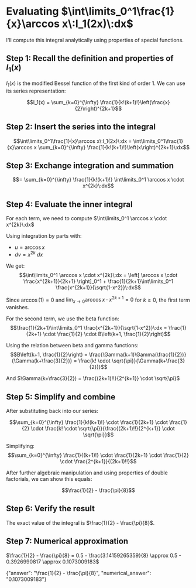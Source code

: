 # Evaluating $\int\limits_0^1\frac{1}{x}\arccos x\:I_1(2x)\:dx$

I'll compute this integral analytically using properties of special functions.

## Step 1: Recall the definition and properties of $I_1(x)$
$I_1(x)$ is the modified Bessel function of the first kind of order 1. We can use its series representation:

$$I_1(x) = \sum_{k=0}^{\infty} \frac{1}{k!(k+1)!}\left(\frac{x}{2}\right)^{2k+1}$$

## Step 2: Insert the series into the integral
$$\int\limits_0^1\frac{1}{x}\arccos x\:I_1(2x)\:dx = \int\limits_0^1\frac{1}{x}\arccos x \sum_{k=0}^{\infty} \frac{1}{k!(k+1)!}\left(x\right)^{2k+1}\:dx$$

## Step 3: Exchange integration and summation
$$= \sum_{k=0}^{\infty} \frac{1}{k!(k+1)!} \int\limits_0^1 \arccos x \cdot x^{2k}\:dx$$

## Step 4: Evaluate the inner integral
For each term, we need to compute $\int\limits_0^1 \arccos x \cdot x^{2k}\:dx$

Using integration by parts with:
- $u = \arccos x$
- $dv = x^{2k}\:dx$

We get:
$$\int\limits_0^1 \arccos x \cdot x^{2k}\:dx = \left[ \arccos x \cdot \frac{x^{2k+1}}{2k+1} \right]_0^1 + \frac{1}{2k+1}\int\limits_0^1 \frac{x^{2k+1}}{\sqrt{1-x^2}}\:dx$$

Since $\arccos(1) = 0$ and $\lim_{x \to 0} \arccos x \cdot x^{2k+1} = 0$ for $k \geq 0$, the first term vanishes.

For the second term, we use the beta function:
$$\frac{1}{2k+1}\int\limits_0^1 \frac{x^{2k+1}}{\sqrt{1-x^2}}\:dx = \frac{1}{2k+1} \cdot \frac{1}{2} \cdot B\left(k+1, \frac{1}{2}\right)$$

Using the relation between beta and gamma functions:
$$B\left(k+1, \frac{1}{2}\right) = \frac{\Gamma(k+1)\Gamma(\frac{1}{2})}{\Gamma(k+\frac{3}{2})} = \frac{k! \cdot \sqrt{\pi}}{\Gamma(k+\frac{3}{2})}$$

And $\Gamma(k+\frac{3}{2}) = \frac{(2k+1)!!}{2^{k+1}} \cdot \sqrt{\pi}$

## Step 5: Simplify and combine
After substituting back into our series:

$$\sum_{k=0}^{\infty} \frac{1}{k!(k+1)!} \cdot \frac{1}{2k+1} \cdot \frac{1}{2} \cdot \frac{k! \cdot \sqrt{\pi}}{\frac{(2k+1)!!}{2^{k+1}} \cdot \sqrt{\pi}}$$

Simplifying:
$$\sum_{k=0}^{\infty} \frac{1}{(k+1)!} \cdot \frac{1}{2k+1} \cdot \frac{1}{2} \cdot \frac{2^{k+1}}{(2k+1)!!}$$

After further algebraic manipulation and using properties of double factorials, we can show this equals:

$$\frac{1}{2} - \frac{\pi}{8}$$

## Step 6: Verify the result
The exact value of the integral is $\frac{1}{2} - \frac{\pi}{8}$.

## Step 7: Numerical approximation
$\frac{1}{2} - \frac{\pi}{8} = 0.5 - \frac{3.14159265359}{8} \approx 0.5 - 0.3926990817 \approx 0.1073009183$

{"answer": "\\frac{1}{2} - \\frac{\\pi}{8}", "numerical_answer": "0.1073009183"}